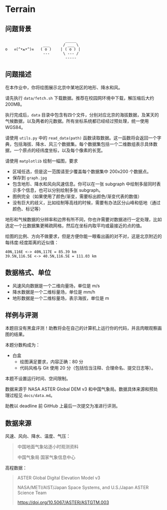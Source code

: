 # Terrain

## 问题背景

```
                           _____
                 ___      / ___ \
o   ฅ(^•ﻌ•^)ฅ   ( o )    | ( o ) |
                 ---      \ --- /
                           -----

```
## 问题描述

在本作业中，你将绘图展示北京中某地区的地形、降水和风。

请先执行 `data/fetch.sh` 下载数据。推荐在校园网环境中下载，解压缩后大约 200MB。

执行完成后，`data` 目录中包含有四个文件，分别对应北京的海拔数据，及某天的气候数据，以及两者的元数据。所有坐标系统都已经经过预处理，统一使用 WGS84。

请使用 `utils.py` 中的 `read_data(path)` 函数读取数据。这一函数将会返回一个字典，包括海拔、降水、风三个数据集。每个数据集包括一个二维数组表示具体数据，一个原点的经纬度坐标，以及每个像素的长宽。

请使用 `matplotlib` 绘制一幅图，要求

- 区域任选，但是这一范围请至少覆盖每个数据集中 200x200 个数据点。
- 保存到 `graph.jpg`
- 包含地形、降水和风向风速信息。你可以在一张 subgraph 中绘制多层同时表示多个信息，也可以分别绘制多张 subgraph。
- 图例完全（如果使用了颜色/渐变，需要标出颜色/渐变代表的数值）
- 没有巨大的歧义，比如绘制等高线的时候，需要有办法区分山峰和低地（通过颜色、标记等）

地形和气候数据的分辨率和边界有所不同，你也许需要对数据进行一定处理，比如选定一个比数据集更稀疏网格，然后在坐标内取平均或最接近的点的值。

绘图的比例、方向不做要求，但是方便你能一眼看出画的对不对，这是北京附近的每纬度:经度距离的近似值：

```
40N,116E <-> 40N,117E = 85.39 km
39.5N,116.5E <-> 40.5N,116.5E = 111.03 km
```

## 数据格式、单位
- 风速风向数据是一个二维向量场，单位是 m/s
- 降水数据是一个二维标量场，单位是 mm/h
- 地形数据是一个二维标量场，表示海拔，单位是 m

## 样例与评测

本题目没有黑盒评测！助教将会在自己的计算机上运行你的代码，并且肉眼观察画图的结果。

本题分数构成为：

- 白盒
  - 绘图满足要求，内容正确：80 分
  - 代码风格与 Git 使用 20 分（包括恰当注释、合理命名、提交日志等）。

本题不设置运行时间、空间限制。

数据来源于 NASA ASTER Global DEM v3 和中国气象局。数据具体来源和预处理过程见 `docs/data.md`。

助教以 deadline 前 GitHub 上最后一次提交为准进行评测。

## 数据来源

风速、风向、降水、温度、气压：

> 中国地面气象站逐小时观测资料
>
> 中国气象局 国家气象信息中心

高程数据：

> ASTER Global Digital Elevation Model v3
>
> NASA/METI/AIST/Japan Space Systems, and U.S./Japan ASTER Science Team
>
> https://doi.org/10.5067/ASTER/ASTGTM.003
